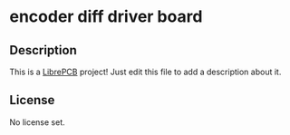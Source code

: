 # encoder diff driver board

## Description

This is a [LibrePCB](https://librepcb.org) project!
Just edit this file to add a description about it.

## License

No license set.
